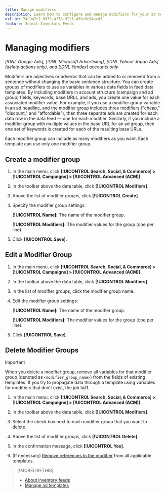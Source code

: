 ```yaml
---
title: Manage modifiers
description: Learn how to configure and manage modifiers for your ad templates for inventory data feeds.
exl-id: 74c9a7c7-0979-4f78-9225-43bc6c94acd7
feature: Search Inventory Feeds
---
```

# Managing modifiers

*[!DNL Google Ads], [!DNL Microsoft Advertising], [!DNL Yahoo! Japan Ads] (delete actions only), and [!DNL Yandex] accounts only*

Modifiers are adjectives or adverbs that can be added to or removed from a sentence without changing the basic sentence structure. You can create groups of modifiers to use as variables in various data fields in feed data templates. By including modifiers in account structure (campaign and ad group) fields, keywords, base URLs, and ads, you create one value for each associated modifier value. For example, if you use a modifier group variable in an ad headline, and the modifier group includes three modifiers ("cheap," "discount," and "affordable"), then three separate ads are created for each data row in the data feed &mdash; one for each modifier. Similarly, if you include a modifier group with multiple values in the base URL for an ad group, then one set of keywords is created for each of the resulting base URLs.

Each modifier group can include as many modifiers as you want. Each template can use only one modifier group.

## Create a modifier group

1. In the main menu, click **[!UICONTROL Search, Social, & Commerce] > [!UICONTROL Campaigns] > [!UICONTROL Advanced (ACM)]**.

1. In the toolbar above the data table, click **[!UICONTROL Modifiers]**.

1. Above the list of modifier groups, click **[!UICONTROL Create]**.

1. Specify the modifier group settings:

   **[!UICONTROL Name]:** The name of the modifier group.
   
   **[!UICONTROL Modifiers]:** The modifier values for the group (one per line).

1. Click **[!UICONTROL Save]**.

## Edit a Modifier Group

1. In the main menu, click **[!UICONTROL Search, Social, & Commerce] > [!UICONTROL Campaigns] > [!UICONTROL Advanced (ACM)]**.

1. In the toolbar above the data table, click **[!UICONTROL Modifiers]**.

1. In the list of modifier groups, click the modifier group name.

1. Edit the modifier group settings:

   **[!UICONTROL Name]:** The name of the modifier group.
   
   **[!UICONTROL Modifiers]:** The modifier values for the group (one per line).

1. Click **[!UICONTROL Save]**.

## Delete Modifier Groups

>[!IMPORTANT]
>
>When you delete a modifier group, remove all variables for that modifier group (denoted as `<modifier_group_name>`) from the fields of existing templates. If you try to propagate data through a template using variables for modifiers that don't exist, the job fail1.

1. In the main menu, click **[!UICONTROL Search, Social, & Commerce] > [!UICONTROL Campaigns] > [!UICONTROL Advanced (ACM)]**.

1. In the toolbar above the data table, click **[!UICONTROL Modifiers]**.

1. Select the check box next to each modifier group that you want to delete.

1. Above the list of modifier groups, click **[!UICONTROL Delete]**.

1. In the confirmation message, click **[!UICONTROL Yes]**.

1. (If necessary) [Remove references to the modifier](/help/search-social-commerce/campaign-management/inventory-feeds/ad-templates/ad-template-manage.md) from all applicable templates.

>[!MORELIKETHIS]
>
>* [About inventory feeds](/help/search-social-commerce/campaign-management/inventory-feeds/inventory-feeds-about.md)
>* [Manage ad templates](/help/search-social-commerce/campaign-management/inventory-feeds/ad-templates/ad-template-manage.md)
